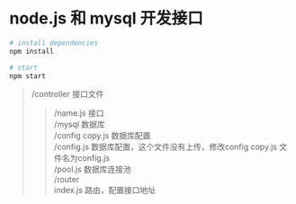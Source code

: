 # node.js 和 mysql 开发接口
``` bash
# install dependencies
npm install

# start
npm start
```
> /controller 接口文件 </br>
>>   /name.js 接口 </br>
> /mysql 数据库 </br>
>>   /config copy.js 数据库配置 </br>
>>   /config.js 数据库配置，这个文件没有上传，修改config copy.js 文件名为config.js </br>
>>   /pool.js 数据库连接池 </br>
> /router </br>
>>   index.js 路由，配置接口地址 </br>
